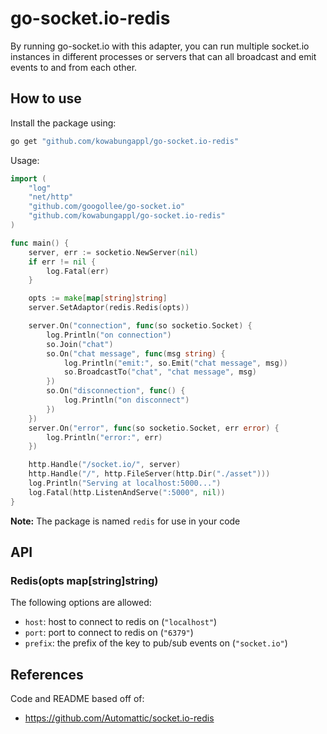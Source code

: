 # go-socket.io-redis

By running go-socket.io with this adapter, you can run multiple socket.io 
instances in different processes or servers that can all broadcast and emit 
events to and from each other.

## How to use

Install the package using:

```bash
go get "github.com/kowabungappl/go-socket.io-redis"
```

Usage:

```go
import (
    "log"
    "net/http"
    "github.com/googollee/go-socket.io"
    "github.com/kowabungappl/go-socket.io-redis"
)

func main() {
    server, err := socketio.NewServer(nil)
    if err != nil {
        log.Fatal(err)
    }

    opts := make[map[string]string]
    server.SetAdaptor(redis.Redis(opts))

    server.On("connection", func(so socketio.Socket) {
        log.Println("on connection")
        so.Join("chat")
        so.On("chat message", func(msg string) {
            log.Println("emit:", so.Emit("chat message", msg))
            so.BroadcastTo("chat", "chat message", msg)
        })
        so.On("disconnection", func() {
            log.Println("on disconnect")
        })
    })
    server.On("error", func(so socketio.Socket, err error) {
        log.Println("error:", err)
    })

    http.Handle("/socket.io/", server)
    http.Handle("/", http.FileServer(http.Dir("./asset")))
    log.Println("Serving at localhost:5000...")
    log.Fatal(http.ListenAndServe(":5000", nil))
}
```

**Note:** The package is named `redis` for use in your code

## API

### Redis(opts map[string]string)

The following options are allowed:

- `host`: host to connect to redis on (`"localhost"`)
- `port`: port to connect to redis on (`"6379"`)
- `prefix`: the prefix of the key to pub/sub events on (`"socket.io"`)

## References

Code and README based off of:
- https://github.com/Automattic/socket.io-redis

